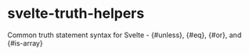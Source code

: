 # svelte-truth-helpers
Common truth statement syntax for Svelte - {#unless}, {#eq}, {#or}, and {#is-array}
